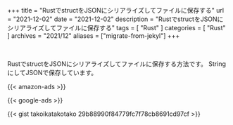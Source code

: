 +++
title =  "RustでstructをJSONにシリアライズしてファイルに保存する"
url = "2021-12-02"
date = "2021-12-02"
description = "RustでstructをJSONにシリアライズしてファイルに保存する"
tags = [
  "Rust"
]
categories = [
  "Rust"
]
archives = "2021/12"
aliases = ["migrate-from-jekyl"]
+++

<br>

RustでstructをJSONにシリアライズしてファイルに保存する方法です。
StringにしてJSONで保存しています。

<!-- Amazon Ads -->
{{< amazon-ads >}}

<!-- Google Ads -->
{{< google-ads >}}

{{< gist takoikatakotako 29b88990f84779fc7f78cb8691cd97cf >}}

